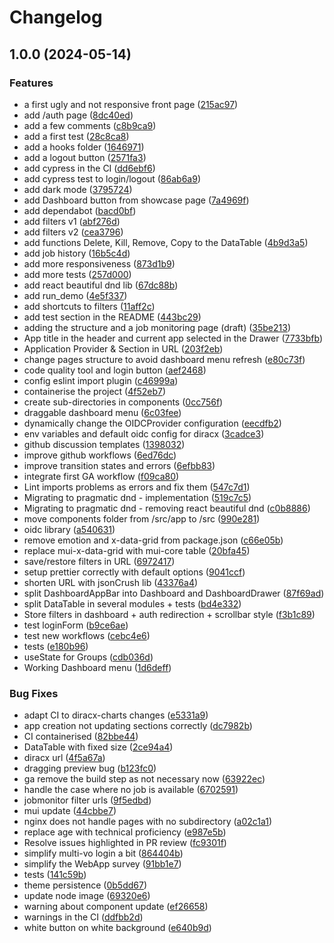 # Changelog

## 1.0.0 (2024-05-14)


### Features

* a first ugly and not responsive front page ([215ac97](https://github.com/aldbr/diracx-web/commit/215ac97a07bacd718d2c13bcf1787832cbe8fb79))
* add /auth page ([8dc40ed](https://github.com/aldbr/diracx-web/commit/8dc40edbc6603fdc8ec2103411ba6eeff1334b3a))
* add a few comments ([c8b9ca9](https://github.com/aldbr/diracx-web/commit/c8b9ca94c26b63999e1f2cfbd6ce06b554cbdea7))
* add a first test ([28c8ca8](https://github.com/aldbr/diracx-web/commit/28c8ca874b150cf06ee919da55c1f8f7d268f37e))
* add a hooks folder ([1646971](https://github.com/aldbr/diracx-web/commit/1646971a726ff63e59b82e0cfff0e7f160726537))
* add a logout button ([2571fa3](https://github.com/aldbr/diracx-web/commit/2571fa324854d35533e98efc1c447540393f80f2))
* add cypress in the CI ([dd6ebf6](https://github.com/aldbr/diracx-web/commit/dd6ebf664ff90627c7aa8924a9f7ba3a273cf29d))
* add cypress test to login/logout ([86ab6a9](https://github.com/aldbr/diracx-web/commit/86ab6a9895f33f1b1937e1c5f485f42035c3f765))
* add dark mode ([3795724](https://github.com/aldbr/diracx-web/commit/379572497976db92fdc274135b999d244a0db616))
* add Dashboard button from showcase page ([7a4969f](https://github.com/aldbr/diracx-web/commit/7a4969f07bc3630316909ce8c60cec41ed2ec434))
* add dependabot ([bacd0bf](https://github.com/aldbr/diracx-web/commit/bacd0bfad197cc76bb0a5f91b584f03fe4d08276))
* add filters v1 ([abf276d](https://github.com/aldbr/diracx-web/commit/abf276df9d7ddbef59e6fb70750548fc529bcc89))
* add filters v2 ([cea3796](https://github.com/aldbr/diracx-web/commit/cea3796bbb1fb154d29801b3cf8c91e194c850b4))
* add functions Delete, Kill, Remove, Copy to the DataTable ([4b9d3a5](https://github.com/aldbr/diracx-web/commit/4b9d3a5b03adc483152fe474a94647f5c6063347))
* add job history ([16b5c4d](https://github.com/aldbr/diracx-web/commit/16b5c4d28d1007cc084add0087629f3b92785448))
* add more responsiveness ([873d1b9](https://github.com/aldbr/diracx-web/commit/873d1b9883ec5d4e9589efbafa4c55477bbbbfdc))
* add more tests ([257d000](https://github.com/aldbr/diracx-web/commit/257d0002111c531fdfb8baed2c2f88da32d3413c))
* add react beautiful dnd lib ([67dc88b](https://github.com/aldbr/diracx-web/commit/67dc88be1320bd32dee08ad87ede24cb577e0860))
* add run_demo ([4e5f337](https://github.com/aldbr/diracx-web/commit/4e5f33790715ffb93936b8e421ec823e831b1983))
* add shortcuts to filters ([11aff2c](https://github.com/aldbr/diracx-web/commit/11aff2ca769ff77f5ec0a75a9ec894764ebdb162))
* add test section in the README ([443bc29](https://github.com/aldbr/diracx-web/commit/443bc291242386b2aabcd32bf599b1163118787e))
* adding the structure and a job monitoring page (draft) ([35be213](https://github.com/aldbr/diracx-web/commit/35be2133633e51221181a182db55bbacd7cf6962))
* App title in the header and current app selected in the Drawer ([7733bfb](https://github.com/aldbr/diracx-web/commit/7733bfb248e3596d7822ad0fca289ae92d36ac40))
* Application Provider & Section in URL ([203f2eb](https://github.com/aldbr/diracx-web/commit/203f2eb5e40778724a0f1d1c1fb67b97a1e922a0))
* change pages structure to avoid dashboard menu refresh ([e80c73f](https://github.com/aldbr/diracx-web/commit/e80c73f8022506acaf6520ba999b3d16726c4dcb))
* code quality tool and login button ([aef2468](https://github.com/aldbr/diracx-web/commit/aef246878d243b6f109cf5a4096af9ff53843dbd))
* config eslint import plugin ([c46999a](https://github.com/aldbr/diracx-web/commit/c46999a9dd23217b574fce7e2ea942069829ae00))
* containerise the project ([4f52eb7](https://github.com/aldbr/diracx-web/commit/4f52eb7abce80a8e3b338227aedd37cec21913b6))
* create sub-directories in components ([0cc756f](https://github.com/aldbr/diracx-web/commit/0cc756f84760a7f17ef83118d633ec281f5e8c99))
* draggable dashboard menu ([6c03fee](https://github.com/aldbr/diracx-web/commit/6c03fee150c68af3c207f6d1702d9ebd6d4f17ad))
* dynamically change the OIDCProvider configuration ([eecdfb2](https://github.com/aldbr/diracx-web/commit/eecdfb2938f2bf4bb54a99dfd0919f3326853d0a))
* env variables and default oidc config for diracx ([3cadce3](https://github.com/aldbr/diracx-web/commit/3cadce3fea8acf7fde1016e998abef2f8e850719))
* github discussion templates ([1398032](https://github.com/aldbr/diracx-web/commit/1398032ccbf74f4293e49ba8e769e20206471a37))
* improve github workflows ([6ed76dc](https://github.com/aldbr/diracx-web/commit/6ed76dcc0f42d0ed040d42d5af0ce9c4f28021c9))
* improve transition states and errors ([6efbb83](https://github.com/aldbr/diracx-web/commit/6efbb8371337cc3480fd5a9c8610e90af5d34013))
* integrate first GA workflow ([f09ca80](https://github.com/aldbr/diracx-web/commit/f09ca809b17aeb3ac95a020f7314893dffd78cf1))
* Lint imports problems as errors and fix them ([547c7d1](https://github.com/aldbr/diracx-web/commit/547c7d1d744d48b869c1f7f98de28e932752f204))
* Migrating to pragmatic dnd - implementation ([519c7c5](https://github.com/aldbr/diracx-web/commit/519c7c58a871c8314d179711dfceffd710abe131))
* Migrating to pragmatic dnd - removing react beautiful dnd ([c0b8886](https://github.com/aldbr/diracx-web/commit/c0b8886dedd88839cd805e040ce1f9065117b6cd))
* move components folder from /src/app to /src ([990e281](https://github.com/aldbr/diracx-web/commit/990e2816a015aa0d1ebadc9b0466daef7f6ba02f))
* oidc library ([a540631](https://github.com/aldbr/diracx-web/commit/a5406311266af15e0e4a16c16b94173be7ee8784))
* remove emotion and x-data-grid from package.json ([c66e05b](https://github.com/aldbr/diracx-web/commit/c66e05b73a66a5f2ecf66ad3a7dacda97cf6e384))
* replace mui-x-data-grid with mui-core table ([20bfa45](https://github.com/aldbr/diracx-web/commit/20bfa4561c37e1d67477d8554c658411cdf3db69))
* save/restore filters in URL ([6972417](https://github.com/aldbr/diracx-web/commit/6972417b3c109a37c6908dfdab4a36c7f9c5c125))
* setup prettier correctly with default options ([9041ccf](https://github.com/aldbr/diracx-web/commit/9041ccf4fb96a4671f06d8854cdb8ff9e7bd6bb1))
* shorten URL with jsonCrush lib ([43376a4](https://github.com/aldbr/diracx-web/commit/43376a4ff1f64737c6e11aff2a144d4131b60b50))
* split DashboardAppBar into Dashboard and DashboardDrawer ([87f69ad](https://github.com/aldbr/diracx-web/commit/87f69ad9cc3c78d8e53a732542231319ebcbd988))
* split DataTable in several modules + tests ([bd4e332](https://github.com/aldbr/diracx-web/commit/bd4e332aa719c37c96d2b8ee38d5dd755d651c18))
* Store filters in dashboard + auth redirection + scrollbar style ([f3b1c89](https://github.com/aldbr/diracx-web/commit/f3b1c89f270a5d8158f9f11762b3c623d84793ef))
* test loginForm ([b9ce6ae](https://github.com/aldbr/diracx-web/commit/b9ce6ae43b8766df6b5ad3fa430e303392f56864))
* test new workflows ([cebc4e6](https://github.com/aldbr/diracx-web/commit/cebc4e63847bf665d84f2905715420bce92723aa))
* tests ([e180b96](https://github.com/aldbr/diracx-web/commit/e180b96f8b1a232a6cd732e789ea7e92595fdc9d))
* useState for Groups ([cdb036d](https://github.com/aldbr/diracx-web/commit/cdb036da31e17b74c5f21151ddf93504dd51608f))
* Working Dashboard menu ([1d6deff](https://github.com/aldbr/diracx-web/commit/1d6deff1cde4270a630ec713fe0b742e40136675))


### Bug Fixes

* adapt CI to diracx-charts changes ([e5331a9](https://github.com/aldbr/diracx-web/commit/e5331a96ffebee7653844a0841ece325ed10fade))
* app creation not updating sections correctly ([dc7982b](https://github.com/aldbr/diracx-web/commit/dc7982b21f98da2eac676db10e7ce817fda9d991))
* CI containerised ([82bbe44](https://github.com/aldbr/diracx-web/commit/82bbe4449bfebdd384b424989a54a670ce872700))
* DataTable with fixed size ([2ce94a4](https://github.com/aldbr/diracx-web/commit/2ce94a442612e5e6d9178563479c1ddd307cfdad))
* diracx url ([4f5a67a](https://github.com/aldbr/diracx-web/commit/4f5a67af848149eb549d7a1e7583e2254c01fe73))
* dragging preview bug ([b123fc0](https://github.com/aldbr/diracx-web/commit/b123fc0ed4d58e5ac5776da4176a8ce40c33bcd1))
* ga remove the build step as not necessary now ([63922ec](https://github.com/aldbr/diracx-web/commit/63922ecf36c62aa829757971b1ac85cdd481e1a2))
* handle the case where no job is available ([6702591](https://github.com/aldbr/diracx-web/commit/6702591baabd340d4a231fbd8b7effa5009f9fae))
* jobmonitor filter urls ([9f5edbd](https://github.com/aldbr/diracx-web/commit/9f5edbdfcaa59791225ff25a69155ac637709d6a))
* mui update ([44cbbe7](https://github.com/aldbr/diracx-web/commit/44cbbe7b8220769e6c0a468237aa91d14413d601))
* nginx does not handle pages with no subdirectory ([a02c1a1](https://github.com/aldbr/diracx-web/commit/a02c1a19a80d70278bf1e7f8d6493c47f19d63d3))
* replace age with technical proficiency ([e987e5b](https://github.com/aldbr/diracx-web/commit/e987e5b9c7c03068f0cb7374201d2b76c7066648))
* Resolve issues highlighted in PR review ([fc9301f](https://github.com/aldbr/diracx-web/commit/fc9301fda2d3656254f9078db4ecb426e0f9c461))
* simplify multi-vo login a bit ([864404b](https://github.com/aldbr/diracx-web/commit/864404bf7a18df6bdab30c942908e9c0883c342d))
* simplify the WebApp survey ([91bb1e7](https://github.com/aldbr/diracx-web/commit/91bb1e78b9beab07e7c6f127fd9d9fefd3db705e))
* tests ([141c59b](https://github.com/aldbr/diracx-web/commit/141c59bcad56accdc718c9ae0dc5a2aa50705492))
* theme persistence ([0b5dd67](https://github.com/aldbr/diracx-web/commit/0b5dd67a81139c2b276d39d64b376355fb37dd88))
* update node image ([69320e6](https://github.com/aldbr/diracx-web/commit/69320e649f732f73ab5d55d0f5c84fdd948117ce))
* warning about component update ([ef26658](https://github.com/aldbr/diracx-web/commit/ef26658facac4f2f93eab55d916eca3445c0cf9b))
* warnings in the CI ([ddfbb2d](https://github.com/aldbr/diracx-web/commit/ddfbb2dc2774409121d0c3bc3ff732fcbff314d3))
* white button on white background ([e640b9d](https://github.com/aldbr/diracx-web/commit/e640b9dfc28a25672bd07658e7976c214bc0553e))
